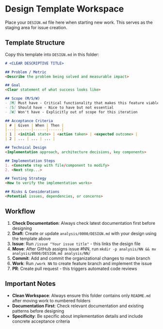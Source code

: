 # Design Template Workspace

Place your `DESIGN.md` file here when starting new work. This serves as the staging area for issue creation.

## Template Structure

Copy this template into `DESIGN.md` in this folder:

```markdown
# <CLEAR DESCRIPTIVE TITLE>

## Problem / Metric
<Describe the problem being solved and measurable impact>

## Goal
<Clear statement of what success looks like>

## Scope (M/S/W)
- [M] Must have - Critical functionality that makes this feature viable
- [S] Should have - Nice to have but not essential
- [W] Won't have - Explicitly out of scope for this iteration

## Acceptance Criteria
| # | Given | When | Then |
|---|-------|------|------|
| 1 | <initial state> | <action taken> | <expected outcome> |
| 2 | ... | ... | ... |

## Technical Design
<Implementation approach, architecture decisions, key components>

## Implementation Steps
1. <Concrete step with file/component to modify>
2. <Next step...>

## Testing Strategy
<How to verify the implementation works>

## Risks & Considerations
<Potential issues, dependencies, or concerns>
```

## Workflow

1. **Check Documentation**: Always check latest documentation first before designing
2. **Draft**: Create or update `analysis/0000/DESIGN.md` with your design using the template above
3. **Issue**: Run `/issue "Your issue title"` - this links the design file
4. **Move**: After GitHub assigns issue #NN, run `mkdir -p analysis/NN && mv analysis/0000/DESIGN.md analysis/NN/`
5. **Commit**: Add and commit the organizational changes to main branch
6. **Work**: Run `/work NN` to create feature branch and implement the issue
7. **PR**: Create pull request - this triggers automated code reviews

## Important Notes

- **Clean Workspace**: Always ensure this folder contains only `README.md` after moving work to numbered folders
- **Documentation First**: Check relevant documentation and existing patterns before designing
- **Specificity**: Be specific about implementation details and include concrete acceptance criteria

